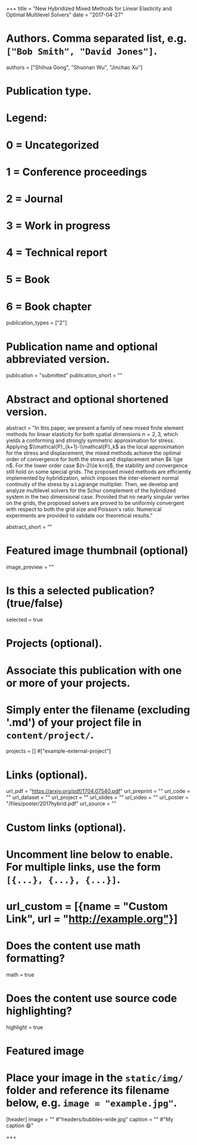 +++
title = "New Hybridized Mixed Methods for Linear Elasticity and Optimal Multilevel Solvers"
date = "2017-04-27"

# Authors. Comma separated list, e.g. `["Bob Smith", "David Jones"]`.
authors = ["Shihua Gong", "Shuonan Wu", "Jinchao Xu"]

# Publication type.
# Legend:
# 0 = Uncategorized
# 1 = Conference proceedings
# 2 = Journal
# 3 = Work in progress
# 4 = Technical report
# 5 = Book
# 6 = Book chapter
publication_types = ["2"]

# Publication name and optional abbreviated version.
publication = "submitted"
publication_short = ""

# Abstract and optional shortened version.
abstract = "In this paper, we present a family of new mixed finite element methods for linear elasticity for both spatial dimensions $n=2,3$, which yields a conforming and strongly symmetric approximation for stress. Applying $\\mathcal{P}_{k+1}-\\mathcal{P}_k$ as the local approximation for the stress and displacement, the mixed methods achieve the optimal order of convergence for both the stress and displacement when $k \\ge n$.  For the lower order case $(n-2\\le k<n)$, the stability and convergence still hold on some special grids. The proposed mixed methods are efficiently implemented by hybridization, which imposes the inter-element normal continuity of the stress by a Lagrange multiplier. Then, we develop and analyze multilevel solvers for the Schur complement of the hybridized system in the two dimensional case. Provided that no nearly singular vertex on the grids, the proposed solvers are proved to be uniformly convergent with respect to both the grid size and Poisson's ratio. Numerical experiments are provided to validate our theoretical results."

abstract_short = ""

# Featured image thumbnail (optional)
image_preview = ""

# Is this a selected publication? (true/false)
selected = true

# Projects (optional).
#   Associate this publication with one or more of your projects.
#   Simply enter the filename (excluding '.md') of your project file in `content/project/`.
projects = [] #["example-external-project"]

# Links (optional).
url_pdf = "https://arxiv.org/pdf/1704.07540.pdf"
url_preprint = "" 
url_code = ""
url_dataset = ""
url_project = ""
url_slides = ""
url_video = ""
url_poster = "/files/poster/2017hybrid.pdf"
url_source = ""

# Custom links (optional).
#   Uncomment line below to enable. For multiple links, use the form `[{...}, {...}, {...}]`.
# url_custom = [{name = "Custom Link", url = "http://example.org"}]

# Does the content use math formatting?
math = true

# Does the content use source code highlighting?
highlight = true

# Featured image
# Place your image in the `static/img/` folder and reference its filename below, e.g. `image = "example.jpg"`.
[header]
image = "" #"headers/bubbles-wide.jpg"
caption = "" #"My caption :smile:"

+++

